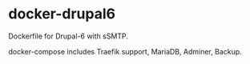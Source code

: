 # docker-drupal6
Dockerfile for Drupal-6 with sSMTP.

docker-compose includes Traefik support, MariaDB, Adminer, Backup.
